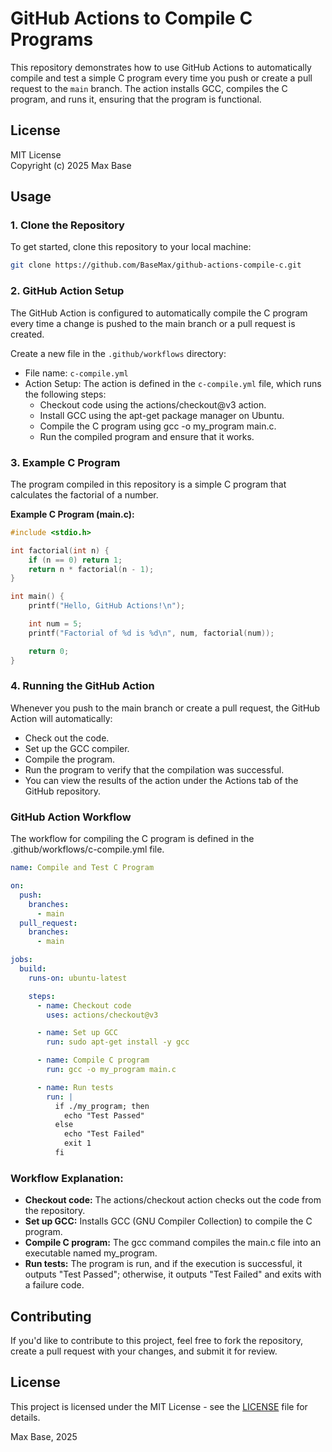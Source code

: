 # GitHub Actions to Compile C Programs

This repository demonstrates how to use GitHub Actions to automatically compile and test a simple C program every time you push or create a pull request to the `main` branch. The action installs GCC, compiles the C program, and runs it, ensuring that the program is functional.

## License

MIT License  
Copyright (c) 2025 Max Base

## Usage

### 1. Clone the Repository

To get started, clone this repository to your local machine:

```bash
git clone https://github.com/BaseMax/github-actions-compile-c.git
```

### 2. GitHub Action Setup

The GitHub Action is configured to automatically compile the C program every time a change is pushed to the main branch or a pull request is created.

Create a new file in the `.github/workflows` directory:

- File name: `c-compile.yml`
- Action Setup: The action is defined in the `c-compile.yml` file, which runs the following steps:
  - Checkout code using the actions/checkout@v3 action.
  - Install GCC using the apt-get package manager on Ubuntu.
  - Compile the C program using gcc -o my_program main.c.
  - Run the compiled program and ensure that it works.

### 3. Example C Program

The program compiled in this repository is a simple C program that calculates the factorial of a number.

**Example C Program (main.c):**

```c
#include <stdio.h>

int factorial(int n) {
    if (n == 0) return 1;
    return n * factorial(n - 1);
}

int main() {
    printf("Hello, GitHub Actions!\n");

    int num = 5;
    printf("Factorial of %d is %d\n", num, factorial(num));

    return 0;
}
```

### 4. Running the GitHub Action

Whenever you push to the main branch or create a pull request, the GitHub Action will automatically:

- Check out the code.
- Set up the GCC compiler.
- Compile the program.
- Run the program to verify that the compilation was successful.
- You can view the results of the action under the Actions tab of the GitHub repository.

### GitHub Action Workflow

The workflow for compiling the C program is defined in the .github/workflows/c-compile.yml file.

```yaml
name: Compile and Test C Program

on:
  push:
    branches:
      - main
  pull_request:
    branches:
      - main

jobs:
  build:
    runs-on: ubuntu-latest

    steps:
      - name: Checkout code
        uses: actions/checkout@v3

      - name: Set up GCC
        run: sudo apt-get install -y gcc

      - name: Compile C program
        run: gcc -o my_program main.c

      - name: Run tests
        run: |
          if ./my_program; then
            echo "Test Passed"
          else
            echo "Test Failed"
            exit 1
          fi
```

### Workflow Explanation:

- **Checkout code:** The actions/checkout action checks out the code from the repository.
- **Set up GCC:** Installs GCC (GNU Compiler Collection) to compile the C program.
- **Compile C program:** The gcc command compiles the main.c file into an executable named my_program.
- **Run tests:** The program is run, and if the execution is successful, it outputs "Test Passed"; otherwise, it outputs "Test Failed" and exits with a failure code.

## Contributing

If you'd like to contribute to this project, feel free to fork the repository, create a pull request with your changes, and submit it for review.

## License

This project is licensed under the MIT License - see the [LICENSE](LICENSE) file for details.

Max Base, 2025
